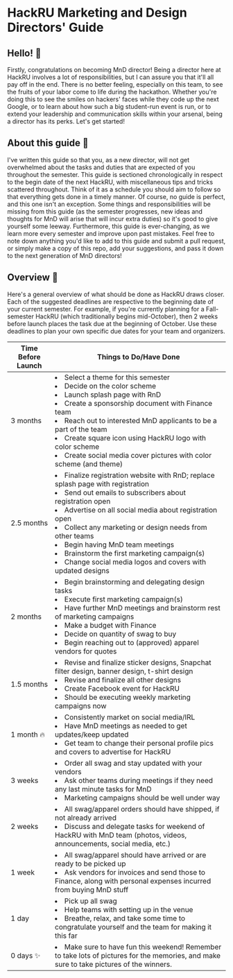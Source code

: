 # HackRU Marketing and Design Directors' Guide

## Hello! :wave:

Firstly, congratulations on becoming MnD director! Being a director here at HackRU involves a lot of responsibilities, but I can assure you that it'll all pay off in the end. There is no better feeling, especially on this team, to see the fruits of your labor come to life during the hackathon. Whether you're doing this to see the smiles on hackers' faces while they code up the next Google, or to learn about how such a big student-run event is run, or to extend your leadership and communication skills within your arsenal, being a director has its perks. Let's get started!

## About this guide :notebook_with_decorative_cover:

I've written this guide so that you, as a new director, will not get overwhelmed about the tasks and duties that are expected of you throughout the semester. This guide is sectioned chronologically in respect to the begin date of the next HackRU, with miscellaneous tips and tricks scattered throughout. Think of it as a schedule you should aim to follow so that everything gets done in a timely manner. Of course, no guide is perfect, and this one isn't an exception. Some things and responsibilities will be missing from this guide (as the semester progresses, new ideas and thoughts for MnD will arise that will incur extra duties) so it's good to give yourself some leeway. Furthermore, this guide is ever-changing, as we learn more every semester and improve upon past mistakes. Feel free to note down anything you'd like to add to this guide and submit a pull request, or simply make a copy of this repo, add your suggestions, and pass it down to the next generation of MnD directors!

## Overview :crystal_ball:

Here's a general overview of what should be done as HackRU draws closer. Each of the suggested deadlines are respective to the beginning date of your current semester. For example, if you're currently planning for a Fall-semester HackRU (which traditionally begins mid-October), then 2 weeks before launch places the task due at the beginning of October. Use these deadlines to plan your own specific due dates for your team and organizers.

| Time Before Launch | Things to Do/Have Done |
| --- | --- |
| 3 months | <li>Select a theme for this semester</li><li>Decide on the color scheme</li><li>Launch splash page with RnD</li><li>Create a sponsorship document with Finance team</li><li>Reach out to interested MnD applicants to be a part of the team</li><li>Create square icon using HackRU logo with color scheme</li><li>Create social media cover pictures with color scheme (and theme)</li> |
| 2.5 months | <li>Finalize registration website with RnD; replace splash page with registration</li><li>Send out emails to subscribers about registration open</li><li>Advertise on all social media about registration open</li><li>Collect any marketing or design needs from other teams</li><li>Begin having MnD team meetings</li><li>Brainstorm the first marketing campaign(s)</li><li>Change social media logos and covers with updated designs</li> |
| 2 months | <li>Begin brainstorming and delegating design tasks</li><li>Execute first marketing campaign(s)</li><li>Have further MnD meetings and brainstorm rest of marketing campaigns</li><li>Make a budget with Finance</li><li>Decide on quantity of swag to buy</li><li>Begin reaching out to (approved) apparel vendors for quotes</li> |
| 1.5 months | <li>Revise and finalize sticker designs, Snapchat filter design, banner design, t-shirt design</li><li>Revise and finalize all other designs</li><li>Create Facebook event for HackRU</li><li>Should be executing weekly marketing campaigns now</li> |
| 1 month :fire: | <li>Consistently market on social media/IRL</li><li>Have MnD meetings as needed to get updates/keep updated</li><li>Get team to change their personal profile pics and covers to advertise for HackRU</li> |
| 3 weeks | <li>Order all swag and stay updated with your vendors</li><li>Ask other teams during meetings if they need any last minute tasks for MnD</li><li>Marketing campaigns should be well under way</li> |
| 2 weeks | <li>All swag/apparel orders should have shipped, if not already arrived</li><li>Discuss and delegate tasks for weekend of HackRU with MnD team (photos, videos, announcements, social media, etc.)</li> |
| 1 week | <li>All swag/apparel should have arrived or are ready to be picked up</li><li>Ask vendors for invoices and send those to Finance, along with personal expenses incurred from buying MnD stuff</li> |
| 1 day | <li>Pick up all swag</li><li>Help teams with setting up in the venue</li><li>Breathe, relax, and take some time to congratulate yourself and the team for making it this far</li> |
| 0 days :sparkles: | <li>Make sure to have fun this weekend! Remember to take lots of pictures for the memories, and make sure to take pictures of the winners.</li> |

